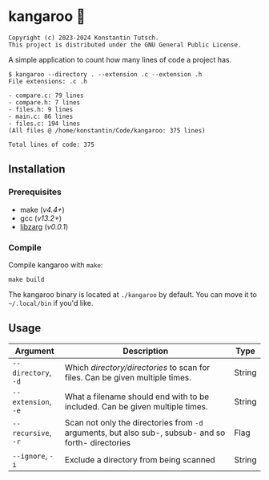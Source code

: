 # kangaroo 🦘

```
Copyright (c) 2023-2024 Konstantin Tutsch.
This project is distributed under the GNU General Public License.
```

A simple application to count how many lines of code a project has.

```
$ kangaroo --directory . --extension .c --extension .h
File extensions: .c .h

- compare.c: 79 lines
- compare.h: 7 lines
- files.h: 9 lines
- main.c: 86 lines
- files.c: 194 lines
(All files @ /home/konstantin/Code/kangaroo: 375 lines)

Total lines of code: 375
```

## Installation

### Prerequisites

- make (*v4.4+*)
- gcc (*v13.2+*)
- [libzarg](https://github.com/konstantintutsch/zarg) (*v0.0.1*)

### Compile

Compile kangaroo with `make`:

```
make build
```

The kangaroo binary is located at `./kangaroo` by default. You can move it to `~/.local/bin` if you'd like.

## Usage

| Argument                | Description                                                                                         | Type   |
| ----------------------- | --------------------------------------------------------------------------------------------------- | ------ |
| `--directory`, `-d`     | Which *directory/directories* to scan for files. Can be given multiple times.                       | String |
| `--extension`, `-e`     | What a filename should end with to be included. Can be given multiple times.                        | String |
| `--recursive`, `-r`     | Scan not only the directories from `-d` arguments, but also sub-, subsub- and so forth- directories | Flag   |
| `--ignore`, `-i`        | Exclude a directory from being scanned                                                              | String |
